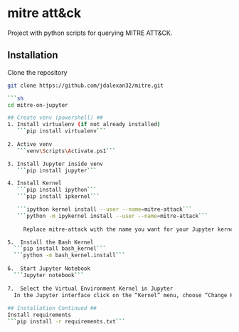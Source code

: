# mitre att&ck #  
Project with python scripts for querying MITRE ATT&CK.  

## Installation ##  
Clone the repository  
```sh
git clone https://github.com/jdalexan32/mitre.git   

```sh
cd mitre-on-jupyter   

## Create venv (powershell) ##   
1. Install virtualenv (if not already installed)   
   ```pip install virtualenv```
   
2. Active venv  
   ```venv\Scripts\Activate.ps1```

3. Install Jupyter inside venv  
   ```pip install jupyter```

4. Install Kernel  
   ```pip install ipython```  
   ```pip install ipkernel```  

   ```ipython kernel install --user --name=mitre-attack```  
   ```python -m ipykernel install --user --name=mitre-attack```  
 
     Replace mitre-attack with the name you want for your Jupyter kernel.  

5.	Install the Bash Kernel  
  ```pip install bash_kernel```  
  ```python -m bash_kernel.install```  
 
6.	Start Jupyter Notebook  
  ```Jupyter notebook```
 
7.	Select the Virtual Environment Kernel in Jupyter  
  In the Jupyter interface click on the “Kernel” menu, choose “Change Kernel” and select the virtual environment kernel you created  
 
## Installation Continued ##   
Install requirements   
```pip install -r requirements.txt```
